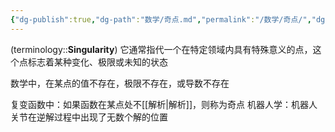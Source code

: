```yaml
---
{"dg-publish":true,"dg-path":"数学/奇点.md","permalink":"/数学/奇点/","dgPassFrontmatter":true,"noteIcon":"","created":"2024-05-21T15:20:28.136+08:00","updated":"2024-11-22T17:27:57.999+08:00"}
---
```



(terminology::**Singularity**)
它通常指代一个在特定领域内具有特殊意义的点，这个点标志着某种变化、极限或未知的状态

数学中，在某点的值不存在，极限不存在，或导数不存在

复变函数中：如果函数在某点处不[[解析\|解析]]，则称为奇点
机器人学：机器人关节在逆解过程中出现了无数个解的位置


